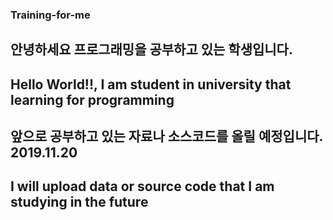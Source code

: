 ### Training-for-me
## 안녕하세요 프로그래밍을 공부하고 있는 학생입니다.
## Hello World!!, I am student in university that learning for programming
## 앞으로 공부하고 있는 자료나 소스코드를 올릴 예정입니다. 2019.11.20
## I will upload data or source code that I am studying in the future

